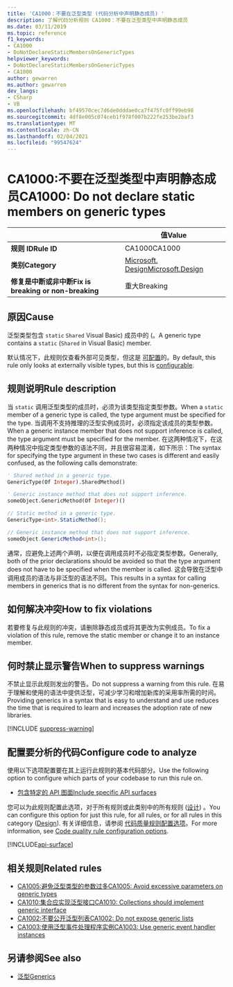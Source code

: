 ```yaml
---
title: 'CA1000：不要在泛型类型 (代码分析中声明静态成员) '
description: 了解代码分析规则 CA1000：不要在泛型类型中声明静态成员
ms.date: 03/11/2019
ms.topic: reference
f1_keywords:
- CA1000
- DoNotDeclareStaticMembersOnGenericTypes
helpviewer_keywords:
- DoNotDeclareStaticMembersOnGenericTypes
- CA1000
author: gewarren
ms.author: gewarren
dev_langs:
- CSharp
- VB
ms.openlocfilehash: bf49570cec7d6de0dddae0ca7f475fc0ff99eb98
ms.sourcegitcommit: 4df8e005c074ceb1f978f007b222fe253be2baf3
ms.translationtype: MT
ms.contentlocale: zh-CN
ms.lasthandoff: 02/04/2021
ms.locfileid: "99547624"
---
```

# <a name="ca1000-do-not-declare-static-members-on-generic-types"></a><span data-ttu-id="52c2d-103">CA1000:不要在泛型类型中声明静态成员</span><span class="sxs-lookup"><span data-stu-id="52c2d-103">CA1000: Do not declare static members on generic types</span></span>

| | <span data-ttu-id="52c2d-104">值</span><span class="sxs-lookup"><span data-stu-id="52c2d-104">Value</span></span> |
|-|-|
| <span data-ttu-id="52c2d-105">**规则 ID**</span><span class="sxs-lookup"><span data-stu-id="52c2d-105">**Rule ID**</span></span> |<span data-ttu-id="52c2d-106">CA1000</span><span class="sxs-lookup"><span data-stu-id="52c2d-106">CA1000</span></span>|
| <span data-ttu-id="52c2d-107">**类别**</span><span class="sxs-lookup"><span data-stu-id="52c2d-107">**Category**</span></span> |[<span data-ttu-id="52c2d-108">Microsoft. Design</span><span class="sxs-lookup"><span data-stu-id="52c2d-108">Microsoft.Design</span></span>](design-warnings.md)|
| <span data-ttu-id="52c2d-109">**修复是中断或非中断**</span><span class="sxs-lookup"><span data-stu-id="52c2d-109">**Fix is breaking or non-breaking**</span></span> |<span data-ttu-id="52c2d-110">重大</span><span class="sxs-lookup"><span data-stu-id="52c2d-110">Breaking</span></span>|

## <a name="cause"></a><span data-ttu-id="52c2d-111">原因</span><span class="sxs-lookup"><span data-stu-id="52c2d-111">Cause</span></span>

<span data-ttu-id="52c2d-112">泛型类型包含 `static` `Shared` Visual Basic) 成员中的 (。</span><span class="sxs-lookup"><span data-stu-id="52c2d-112">A generic type contains a `static` (`Shared` in Visual Basic) member.</span></span>

<span data-ttu-id="52c2d-113">默认情况下，此规则仅查看外部可见类型，但这是 [可配置](#configure-code-to-analyze)的。</span><span class="sxs-lookup"><span data-stu-id="52c2d-113">By default, this rule only looks at externally visible types, but this is [configurable](#configure-code-to-analyze).</span></span>

## <a name="rule-description"></a><span data-ttu-id="52c2d-114">规则说明</span><span class="sxs-lookup"><span data-stu-id="52c2d-114">Rule description</span></span>

<span data-ttu-id="52c2d-115">当 `static` 调用泛型类型的成员时，必须为该类型指定类型参数。</span><span class="sxs-lookup"><span data-stu-id="52c2d-115">When a `static` member of a generic type is called, the type argument must be specified for the type.</span></span> <span data-ttu-id="52c2d-116">当调用不支持推理的泛型实例成员时，必须指定该成员的类型参数。</span><span class="sxs-lookup"><span data-stu-id="52c2d-116">When a generic instance member that does not support inference is called, the type argument must be specified for the member.</span></span> <span data-ttu-id="52c2d-117">在这两种情况下，在这两种情况中指定类型参数的语法不同，并且很容易混淆，如下所示：</span><span class="sxs-lookup"><span data-stu-id="52c2d-117">The syntax for specifying the type argument in these two cases is different and easily confused, as the following calls demonstrate:</span></span>

```vb
' Shared method in a generic type.
GenericType(Of Integer).SharedMethod()

' Generic instance method that does not support inference.
someObject.GenericMethod(Of Integer)()
```

```csharp
// Static method in a generic type.
GenericType<int>.StaticMethod();

// Generic instance method that does not support inference.
someObject.GenericMethod<int>();
```

<span data-ttu-id="52c2d-118">通常，应避免上述两个声明，以便在调用成员时不必指定类型参数。</span><span class="sxs-lookup"><span data-stu-id="52c2d-118">Generally, both of the prior declarations should be avoided so that the type argument does not have to be specified when the member is called.</span></span> <span data-ttu-id="52c2d-119">这会导致在泛型中调用成员的语法与非泛型的语法不同。</span><span class="sxs-lookup"><span data-stu-id="52c2d-119">This results in a syntax for calling members in generics that is no different from the syntax for non-generics.</span></span>

## <a name="how-to-fix-violations"></a><span data-ttu-id="52c2d-120">如何解决冲突</span><span class="sxs-lookup"><span data-stu-id="52c2d-120">How to fix violations</span></span>

<span data-ttu-id="52c2d-121">若要修复与此规则的冲突，请删除静态成员或将其更改为实例成员。</span><span class="sxs-lookup"><span data-stu-id="52c2d-121">To fix a violation of this rule, remove the static member or change it to an instance member.</span></span>

## <a name="when-to-suppress-warnings"></a><span data-ttu-id="52c2d-122">何时禁止显示警告</span><span class="sxs-lookup"><span data-stu-id="52c2d-122">When to suppress warnings</span></span>

<span data-ttu-id="52c2d-123">不禁止显示此规则发出的警告。</span><span class="sxs-lookup"><span data-stu-id="52c2d-123">Do not suppress a warning from this rule.</span></span> <span data-ttu-id="52c2d-124">在易于理解和使用的语法中提供泛型，可减少学习和增加新库的采用率所需的时间。</span><span class="sxs-lookup"><span data-stu-id="52c2d-124">Providing generics in a syntax that is easy to understand and use reduces the time that is required to learn and increases the adoption rate of new libraries.</span></span>

[!INCLUDE [suppress-warning](../../../../includes/code-analysis/suppress-warning.md)]

## <a name="configure-code-to-analyze"></a><span data-ttu-id="52c2d-125">配置要分析的代码</span><span class="sxs-lookup"><span data-stu-id="52c2d-125">Configure code to analyze</span></span>

<span data-ttu-id="52c2d-126">使用以下选项配置要在其上运行此规则的基本代码部分。</span><span class="sxs-lookup"><span data-stu-id="52c2d-126">Use the following option to configure which parts of your codebase to run this rule on.</span></span>

- [<span data-ttu-id="52c2d-127">包含特定的 API 图面</span><span class="sxs-lookup"><span data-stu-id="52c2d-127">Include specific API surfaces</span></span>](#include-specific-api-surfaces)

<span data-ttu-id="52c2d-128">您可以为此规则配置此选项，对于所有规则或此类别中的所有规则 ([设计](design-warnings.md)) 。</span><span class="sxs-lookup"><span data-stu-id="52c2d-128">You can configure this option for just this rule, for all rules, or for all rules in this category ([Design](design-warnings.md)).</span></span> <span data-ttu-id="52c2d-129">有关详细信息，请参阅 [代码质量规则配置选项](../code-quality-rule-options.md)。</span><span class="sxs-lookup"><span data-stu-id="52c2d-129">For more information, see [Code quality rule configuration options](../code-quality-rule-options.md).</span></span>

[!INCLUDE[api-surface](~/includes/code-analysis/api-surface.md)]

## <a name="related-rules"></a><span data-ttu-id="52c2d-130">相关规则</span><span class="sxs-lookup"><span data-stu-id="52c2d-130">Related rules</span></span>

- [<span data-ttu-id="52c2d-131">CA1005:避免泛型类型的参数过多</span><span class="sxs-lookup"><span data-stu-id="52c2d-131">CA1005: Avoid excessive parameters on generic types</span></span>](ca1005.md)
- [<span data-ttu-id="52c2d-132">CA1010:集合应实现泛型接口</span><span class="sxs-lookup"><span data-stu-id="52c2d-132">CA1010: Collections should implement generic interface</span></span>](ca1010.md)
- [<span data-ttu-id="52c2d-133">CA1002:不要公开泛型列表</span><span class="sxs-lookup"><span data-stu-id="52c2d-133">CA1002: Do not expose generic lists</span></span>](ca1002.md)
- [<span data-ttu-id="52c2d-134">CA1003:使用泛型事件处理程序实例</span><span class="sxs-lookup"><span data-stu-id="52c2d-134">CA1003: Use generic event handler instances</span></span>](ca1003.md)

## <a name="see-also"></a><span data-ttu-id="52c2d-135">另请参阅</span><span class="sxs-lookup"><span data-stu-id="52c2d-135">See also</span></span>

- [<span data-ttu-id="52c2d-136">泛型</span><span class="sxs-lookup"><span data-stu-id="52c2d-136">Generics</span></span>](../../../csharp/programming-guide/generics/index.md)
